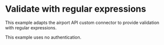 # Validate with regular expressions
This example adapts the airport API custom connector to provide validation with regular expressions.

This example uses no authentication.
